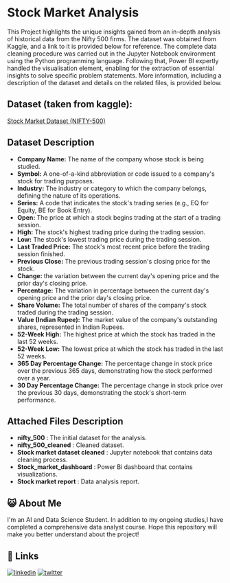 # Stock Market Analysis
This Project highlights the unique insights gained from an in-depth analysis of historical data from the Nifty 500 firms. The dataset was obtained from Kaggle, and a link to it is provided below for reference. The complete data cleaning procedure was carried out in the Jupyter Notebook environment using the Python programming language. Following that, Power BI expertly handled the visualisation element, enabling for the extraction of essential insights to solve specific problem statements. More information, including a description of the dataset and details on the related files, is provided below.

## Dataset (taken from kaggle):
[Stock Market Dataset (NIFTY-500)](https://www.kaggle.com/datasets/iamsouravbanerjee/nifty500-stocks-dataset)

## Dataset Description

- **Company Name:** The name of the company whose stock is being studied.
- **Symbol:** A one-of-a-kind abbreviation or code issued to a company's stock for trading purposes.
- **Industry:** The industry or category to which the company belongs, defining the nature of its operations.
- **Series:** A code that indicates the stock's trading series (e.g., EQ for Equity, BE for Book Entry).
- **Open:** The price at which a stock begins trading at the start of a trading session.
- **High:** The stock's highest trading price during the trading session.
- **Low:** The stock's lowest trading price during the trading session.
- **Last Traded Price:** The stock's most recent price before the trading session finished.
- **Previous Close:** The previous trading session's closing price for the stock.
- **Change:** the variation between the current day's opening price and the prior day's closing price.
- **Percentage:** The variation in percentage between the current day's opening price and the prior day's closing price.
- **Share Volume:** The total number of shares of the company's stock traded during the trading session.
- **Value (Indian Rupee):** The market value of the company's outstanding shares, represented in Indian Rupees.
- **52-Week High:** The highest price at which the stock has traded in the last 52 weeks.
- **52-Week Low:** The lowest price at which the stock has traded in the last 52 weeks.
- **365 Day Percentage Change:** The percentage change in stock price over the previous 365 days, demonstrating how the stock performed over a year.
- **30 Day Percentage Change:** The percentage change in stock price over the previous 30 days, demonstrating the stock's short-term performance.

## Attached Files Description

- **nifty_500** : The initial dataset for the analysis.
- **nifty_500_cleaned** : Cleaned dataset. 
- **Stock market dataset cleaned** : Jupyter notebook that contains data cleaning process.
- **Stock_market_dashboard** : Power Bi dashboard that contains visualizations.
- **Stock market report** : Data analysis report.

## 😺 About Me
I'm an AI and Data Science Student. In addition to my ongoing studies,I have completed a comprehensive data analyst course. Hope this repository will make you better understand about the project!

## 🔗 Links
[![linkedin](https://img.shields.io/badge/linkedin-0A66C2?style=for-the-badge&logo=linkedin&logoColor=white)](https://www.linkedin.com/in/kirtibohra15/)
[![twitter](https://img.shields.io/badge/twitter-1DA1F2?style=for-the-badge&logo=twitter&logoColor=white)](https://twitter.com/KirtiBohra15)
